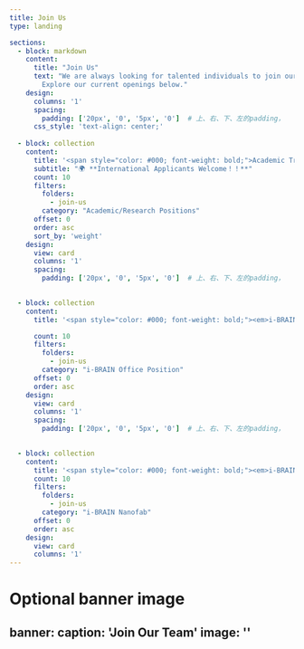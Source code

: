 ```yaml
---
title: Join Us
type: landing

sections:
  - block: markdown
    content:
      title: "Join Us"
      text: "We are always looking for talented individuals to join our research team. 
        Explore our current openings below."
    design:
      columns: '1'
      spacing:
        padding: ['20px', '0', '5px', '0']  # 上、右、下、左的padding，
      css_style: 'text-align: center;'
      
  - block: collection
    content:
      title: '<span style="color: #000; font-weight: bold;">Academic Training Positions</span>'
      subtitle: "🌍 **International Applicants Welcome！！**"
      count: 10
      filters:
        folders:
          - join-us
        category: "Academic/Research Positions"
      offset: 0
      order: asc
      sort_by: 'weight'
    design:
      view: card
      columns: '1'
      spacing:
        padding: ['20px', '0', '5px', '0']  # 上、右、下、左的padding，

      
  - block: collection
    content:
      title: '<span style="color: #000; font-weight: bold;"><em>i-BRAIN</em> Office Positions</span>'

      count: 10
      filters:
        folders:
          - join-us
        category: "i-BRAIN Office Position"
      offset: 0
      order: asc
    design:
      view: card
      columns: '1'
      spacing:
        padding: ['20px', '0', '5px', '0']  # 上、右、下、左的padding，

      
  - block: collection
    content:
      title: '<span style="color: #000; font-weight: bold;"><em>i-BRAIN</em> Nanofab Positions</span>'
      count: 10
      filters:
        folders:
          - join-us
        category: "i-BRAIN Nanofab"
      offset: 0
      order: asc
    design:
      view: card
      columns: '1'
---
```

# Optional banner image
banner:
  caption: 'Join Our Team'
  image: ''
---